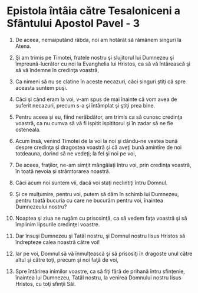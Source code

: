 # Epistola &#238;nt&#226;ia c&#259;tre Tesaloniceni a Sf&#226;ntului Apostol Pavel - 3

1. De aceea, nemaiputând răbda, noi am hotărât să rămânem singuri la Atena.

2. Şi am trimis pe Timotei, fratele nostru şi slujitorul lui Dumnezeu şi împreună-lucrător cu noi la Evanghelia lui Hristos, ca să vă întărească şi să vă îndemne în credinţa voastră,

3. Ca nimeni să nu se clatine în aceste necazuri, căci singuri ştiţi că spre aceasta suntem puşi.

4. Căci şi când eram la voi, v-am spus de mai înainte că vom avea de suferit necazuri, precum s-a şi întâmplat şi ştiţi prea bine.

5. Pentru aceea şi eu, fiind nerăbdător, am trimis ca să cunosc credinţa voastră, ca nu cumva să vă fi ispitit ispititorul şi în zadar să ne fie osteneala.

6. Acum însă, venind Timotei de la voi la noi şi dându-ne vestea bună despre credinţa şi dragostea voastră şi că aveţi bună amintire de noi totdeauna, dorind să ne vedeţi; la fel şi noi pe voi,

7. De aceea, fraţilor, ne-am simţit mângâiaţi întru voi, prin credinţa voastră, în toată nevoia şi strâmtorarea noastră.

8. Căci acum noi suntem vii, dacă voi staţi neclintiţi întru Domnul.

9. Şi ce mulţumire, pentru voi, putem să dăm în schimb lui Dumnezeu, pentru toată bucuria cu care ne bucurăm pentru voi, înaintea Dumnezeului nostru?

10. Noaptea şi ziua ne rugăm cu prisosinţă, ca să vedem faţa voastră şi să împlinim lipsurile credinţei voastre.

11. Dar însuşi Dumnezeu şi Tatăl nostru, şi Domnul nostru Iisus Hristos să îndrepteze calea noastră către voi!

12. Iar pe voi, Domnul să vă înmulţească şi să prisosiţi în dragoste unul către altul şi către toţi, precum şi noi faţă de voi,

13. Spre întărirea inimilor voastre, ca să fiţi fără de prihană întru sfinţenie, înaintea lui Dumnezeu, Tatăl nostru, la venirea Domnului nostru Iisus Hristos, cu toţi sfinţii Săi.

